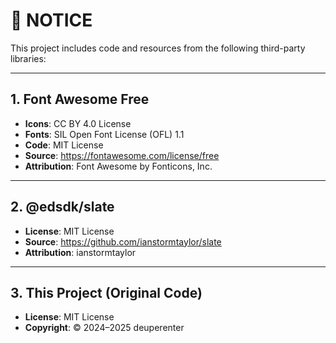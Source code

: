 # 📄 NOTICE

This project includes code and resources from the following third-party libraries:

---

## 1. Font Awesome Free

- **Icons**: CC BY 4.0 License
- **Fonts**: SIL Open Font License (OFL) 1.1
- **Code**: MIT License
- **Source**: https://fontawesome.com/license/free
- **Attribution**: Font Awesome by Fonticons, Inc.

---

## 2. @edsdk/slate

- **License**: MIT License
- **Source**: https://github.com/ianstormtaylor/slate
- **Attribution**: ianstormtaylor

---

## 3. This Project (Original Code)

- **License**: MIT License
- **Copyright**: © 2024–2025 deuperenter
